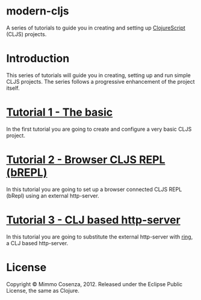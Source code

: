# modern-cljs

A series of tutorials to guide you in creating and setting up
[ClojureScript][5] (CLJS) projects.

# Introduction

This series of tutorials will guide you in creating, setting up and run
simple CLJS projects. The series follows a progressive enhancement of
the project itself.

# [Tutorial 1 - The basic][1]

In the first tutorial you are going to create and configure a very basic
CLJS project.

# [Tutorial 2 - Browser CLJS REPL (bREPL)][2]

In this tutorial you are going to set up a browser connected CLJS REPL
(bRepl) using an external http-server.

# [Tutorial 3 - CLJ based http-server][3]

In this tutorial you are going to substitute the external http-server
with [ring][4], a CLJ based http-server.

# License

Copyright © Mimmo Cosenza, 2012. Released under the Eclipse Public
License, the same as Clojure.

[1]: doc/tutorial-01.md
[2]: doc/tutorial-02.md
[3]: doc/tutorial-03.md
[4]: https://github.com/mmcgrana/ring.git
[5]: https://github.com/clojure/clojurescript.git

